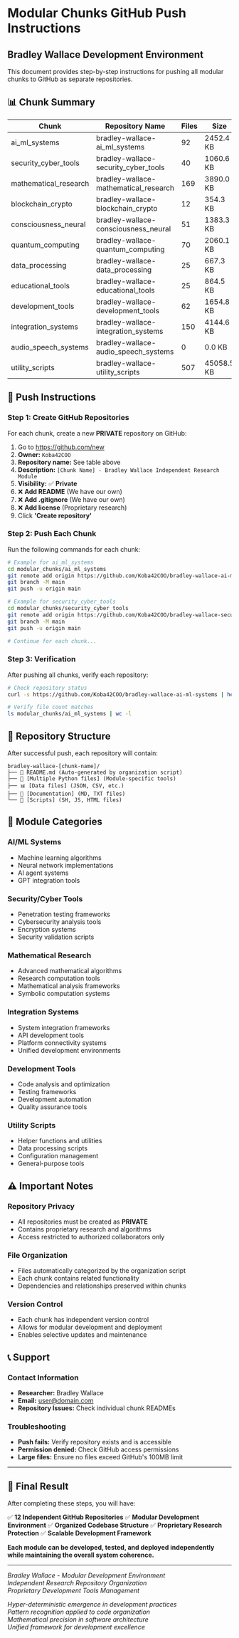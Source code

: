 # Modular Chunks GitHub Push Instructions
## Bradley Wallace Development Environment

This document provides step-by-step instructions for pushing all modular chunks to GitHub as separate repositories.

## 📊 Chunk Summary

| Chunk | Repository Name | Files | Size |
|-------|----------------|--------|------|
| ai_ml_systems | bradley-wallace-ai_ml_systems | 92 | 2452.4 KB |
| security_cyber_tools | bradley-wallace-security_cyber_tools | 40 | 1060.6 KB |
| mathematical_research | bradley-wallace-mathematical_research | 169 | 3890.0 KB |
| blockchain_crypto | bradley-wallace-blockchain_crypto | 12 | 354.3 KB |
| consciousness_neural | bradley-wallace-consciousness_neural | 51 | 1383.3 KB |
| quantum_computing | bradley-wallace-quantum_computing | 70 | 2060.1 KB |
| data_processing | bradley-wallace-data_processing | 25 | 667.3 KB |
| educational_tools | bradley-wallace-educational_tools | 25 | 864.5 KB |
| development_tools | bradley-wallace-development_tools | 62 | 1654.8 KB |
| integration_systems | bradley-wallace-integration_systems | 150 | 4144.6 KB |
| audio_speech_systems | bradley-wallace-audio_speech_systems | 0 | 0.0 KB |
| utility_scripts | bradley-wallace-utility_scripts | 507 | 45058.5 KB |


## 🚀 Push Instructions

### Step 1: Create GitHub Repositories

For each chunk, create a new **PRIVATE** repository on GitHub:

1. Go to https://github.com/new
2. **Owner:** `Koba42COO`
3. **Repository name:** See table above
4. **Description:** `[Chunk Name] - Bradley Wallace Independent Research Module`
5. **Visibility:** ✅ **Private**
6. ❌ **Add README** (We have our own)
7. ❌ **Add .gitignore** (We have our own)
8. ❌ **Add license** (Proprietary research)
9. Click **'Create repository'**

### Step 2: Push Each Chunk

Run the following commands for each chunk:

```bash
# Example for ai_ml_systems
cd modular_chunks/ai_ml_systems
git remote add origin https://github.com/Koba42COO/bradley-wallace-ai-ml-systems.git
git branch -M main
git push -u origin main

# Example for security_cyber_tools
cd modular_chunks/security_cyber_tools
git remote add origin https://github.com/Koba42COO/bradley-wallace-security-cyber-tools.git
git branch -M main
git push -u origin main

# Continue for each chunk...
```

### Step 3: Verification

After pushing all chunks, verify each repository:

```bash
# Check repository status
curl -s https://github.com/Koba42COO/bradley-wallace-ai-ml-systems | head -20

# Verify file count matches
ls modular_chunks/ai_ml_systems | wc -l
```

## 📁 Repository Structure

After successful push, each repository will contain:

```
bradley-wallace-[chunk-name]/
├── 📄 README.md (Auto-generated by organization script)
├── 🐍 [Multiple Python files] (Module-specific tools)
├── 📊 [Data files] (JSON, CSV, etc.)
├── 📖 [Documentation] (MD, TXT files)
└── 🔧 [Scripts] (SH, JS, HTML files)
```

## 🎯 Module Categories

### AI/ML Systems
- Machine learning algorithms
- Neural network implementations
- AI agent systems
- GPT integration tools

### Security/Cyber Tools
- Penetration testing frameworks
- Cybersecurity analysis tools
- Encryption systems
- Security validation scripts

### Mathematical Research
- Advanced mathematical algorithms
- Research computation tools
- Mathematical analysis frameworks
- Symbolic computation systems

### Integration Systems
- System integration frameworks
- API development tools
- Platform connectivity systems
- Unified development environments

### Development Tools
- Code analysis and optimization
- Testing frameworks
- Development automation
- Quality assurance tools

### Utility Scripts
- Helper functions and utilities
- Data processing scripts
- Configuration management
- General-purpose tools

## ⚠️ Important Notes

### Repository Privacy
- All repositories must be created as **PRIVATE**
- Contains proprietary research and algorithms
- Access restricted to authorized collaborators only

### File Organization
- Files automatically categorized by the organization script
- Each chunk contains related functionality
- Dependencies and relationships preserved within chunks

### Version Control
- Each chunk has independent version control
- Allows for modular development and deployment
- Enables selective updates and maintenance

## 📞 Support

### Contact Information
- **Researcher:** Bradley Wallace
- **Email:** user@domain.com
- **Repository Issues:** Check individual chunk READMEs

### Troubleshooting
- **Push fails:** Verify repository exists and is accessible
- **Permission denied:** Check GitHub access permissions
- **Large files:** Ensure no files exceed GitHub's 100MB limit

---

## 🎉 Final Result

After completing these steps, you will have:

✅ **12 Independent GitHub Repositories**
✅ **Modular Development Environment**
✅ **Organized Codebase Structure**
✅ **Proprietary Research Protection**
✅ **Scalable Development Framework**

**Each module can be developed, tested, and deployed independently while maintaining the overall system coherence.**

---

*Bradley Wallace - Modular Development Environment*  
*Independent Research Repository Organization*  
*Proprietary Development Tools Management*

*Hyper-deterministic emergence in development practices*  
*Pattern recognition applied to code organization*  
*Mathematical precision in software architecture*  
*Unified framework for development excellence*
